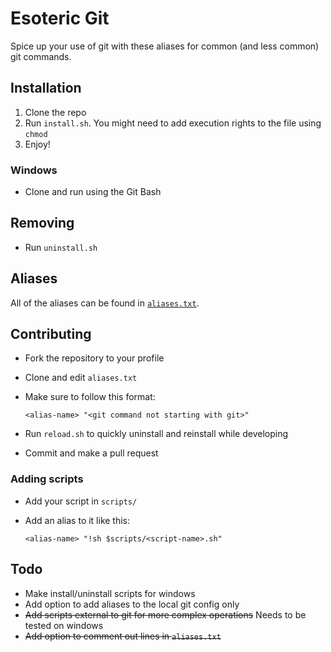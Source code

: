 # Esoteric Git
Spice up your use of git with these aliases for common (and less common) git commands.

## Installation
1. Clone the repo
2. Run `install.sh`. You might need to add execution rights to the file using `chmod`
3. Enjoy!

### Windows
- Clone and run using the Git Bash

## Removing
- Run `uninstall.sh`

## Aliases
All of the aliases can be found in [`aliases.txt`](https://github.com/mertyn/esoteric-git/blob/main/aliases.txt).

## Contributing
- Fork the repository to your profile
- Clone and edit `aliases.txt`
- Make sure to follow this format:

  ```
  <alias-name> "<git command not starting with git>"
  ```
- Run `reload.sh` to quickly uninstall and reinstall while developing
- Commit and make a pull request

### Adding scripts
- Add your script in `scripts/`
- Add an alias to it like this:

  ```
  <alias-name> "!sh $scripts/<script-name>.sh"
  ```

## Todo
- Make install/uninstall scripts for windows
- Add option to add aliases to the local git config only
- ~~Add scripts external to git for more complex operations~~ Needs to be tested on windows
- ~~Add option to comment out lines in `aliases.txt`~~
